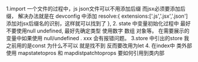1.import 一个文件的过程中，js json文件可以不用添加后缀 而jsx必须要添加后缀， 解决办法就是在 devconfig 中添加 resolve:{
    extensions:['.js','.jsx','.json'] 添加对jsx后缀名的识别，这样就可以找到了
  },
2. state 中变量初始化过程中 最好不要使用null undefined, 最好先确定类型 使用数字 数组 对象等。 在需要展示的变量中如果使用 null/undefined . xxx 会有报错问题。
3.store 中引出的store 我之前用的是const 为什么不可以 就是找不到 反而要改用为let
4. 在index中 类外部使用 mapstatetopros 和 mapdistpatchtoprops 要如何引用到类内部